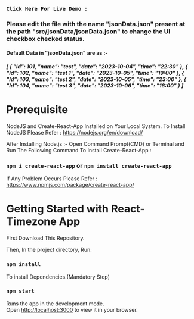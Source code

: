 ### `Click Here For Live Demo : `

<h3>
 Please edit the file with the name "jsonData.json" present at the path "src/jsonData/jsonData.json" to change the UI checkbox checked status.
</h3>
<h4>
Default Data in "jsonData.json" are as :- 
</h4>
<h5>
[
  {
    "Id": 101,
    "name": "test",
    "date": "2023-10-04",
    "time": "22:30"
  },
  {
    "Id": 102,
    "name": "test 1",
    "date": "2023-10-05",
    "time": "19:00"
  },
  {
    "Id": 103,
    "name": "test 2",
    "date": "2023-10-05",
    "time": "23:00"
  },
  {
    "Id": 104,
    "name": "test 3",
    "date": "2023-10-06",
    "time": "16:00"
  }
]
</h5>


# Prerequisite

NodeJS and Create-React-App Installed on Your Local System.
To Install NodeJS Please Refer : https://nodejs.org/en/download/

After Installing Node.js :-
Open Command Prompt(CMD) or Terminal and Run The Following Command To Install Create-React-App :

### `npm i create-react-app` or `npm install create-react-app`

If Any Problem Occurs Please Refer : https://www.npmjs.com/package/create-react-app/

# Getting Started with React-Timezone App

First Download This Repository.

Then, In the project directory, Run:

### `npm install`

To install Dependencies.(Mandatory Step)

### `npm start`

Runs the app in the development mode.\
Open [http://localhost:3000](http://localhost:3000) to view it in your browser.
